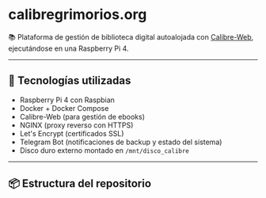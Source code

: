 # calibregrimorios.org

📚 Plataforma de gestión de biblioteca digital autoalojada con [Calibre-Web](https://github.com/janeczku/calibre-web), ejecutándose en una Raspberry Pi 4.

---

## 🔧 Tecnologías utilizadas

- Raspberry Pi 4 con Raspbian
- Docker + Docker Compose
- Calibre-Web (para gestión de ebooks)
- NGINX (proxy reverso con HTTPS)
- Let's Encrypt (certificados SSL)
- Telegram Bot (notificaciones de backup y estado del sistema)
- Disco duro externo montado en `/mnt/disco_calibre`

---

## 📦 Estructura del repositorio

